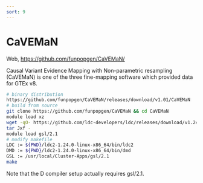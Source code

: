 ```yaml
---
sort: 9
---
```


# CaVEMaN

Web, https://github.com/funpopgen/CaVEMaN/

Causal Variant Evidence Mapping with Non-parametric resampling (CaVEMaN) is one of the three fine-mapping software which provided data for GTEx v8.

```bash
# binary distribution
https://github.com/funpopgen/CaVEMaN/releases/download/v1.01/CaVEMaN
# build from source
git clone https://github.com/funpopgen/CaVEMaN && cd CaVEMaN
module load xz
wget -qO- https://github.com/ldc-developers/ldc/releases/download/v1.24.0/ldc2-1.24.0-linux-x86_64.tar.xz | \
tar Jxf -
module load gsl/2.1
# modify makefile
LDC := ${PWD}/ldc2-1.24.0-linux-x86_64/bin/ldc2
DMD := ${PWD}/ldc2-1.24.0-linux-x86_64/bin/dmd
GSL := /usr/local/Cluster-Apps/gsl/2.1
make
```

Note that the D compiler setup actually requires gsl/2.1.
